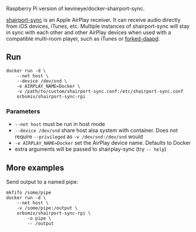 Raspberry Pi version of kevineye/docker-shairport-sync.

[shairport-sync](https://github.com/mikebrady/shairport-sync) is an Apple AirPlay receiver. It can receive audio directly from iOS devices, iTunes, etc. Multiple instances of shairport-sync will stay in sync with each other and other AirPlay devices when used with a compatible multi-room player, such as iTunes or [forked-daapd](https://github.com/jasonmc/forked-daapd).

## Run

```
docker run -d \
    --net host \
    --device /dev/snd \
    -e AIRPLAY_NAME=Docker \
    -v /path/to/custom/shairport-sync.conf:/etc/shairport-sync.conf
    orbsmiv/shairport-sync-rpi
```

### Parameters

* `--net host` must be run in host mode
* `--device /dev/snd` share host alsa system with container. Does not require `--privileged` as `-v /dev/snd:/dev/snd` would
* `-e AIRPLAY_NAME=Docker` set the AirPlay device name. Defaults to Docker
* extra arguments will be passed to shairplay-sync (try `-- help`)

## More examples

Send output to a named pipe:

    mkfifo /some/pipe
    docker run -d \
        --net host \
        -v /some/pipe:/output \
        orbsmiv/shairport-sync-rpi \
            -o pipe \
            -- /output
